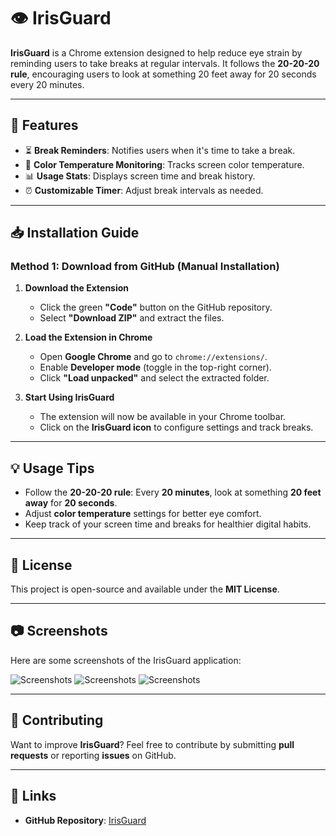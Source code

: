 # 👁️ IrisGuard  

**IrisGuard** is a Chrome extension designed to help reduce eye strain by reminding users to take breaks at regular intervals. It follows the **20-20-20 rule**, encouraging users to look at something 20 feet away for 20 seconds every 20 minutes.  

---

## 🚀 Features  
- ⏳ **Break Reminders**: Notifies users when it's time to take a break.  
- 🔆 **Color Temperature Monitoring**: Tracks screen color temperature.  
- 📊 **Usage Stats**: Displays screen time and break history.  
- ⏰ **Customizable Timer**: Adjust break intervals as needed.  

---

## 📥 Installation Guide  

### **Method 1: Download from GitHub (Manual Installation)**  

1. **Download the Extension**  
   - Click the green **"Code"** button on the GitHub repository.  
   - Select **"Download ZIP"** and extract the files.  

2. **Load the Extension in Chrome**  
   - Open **Google Chrome** and go to `chrome://extensions/`.  
   - Enable **Developer mode** (toggle in the top-right corner).  
   - Click **"Load unpacked"** and select the extracted folder.  

3. **Start Using IrisGuard**  
   - The extension will now be available in your Chrome toolbar.  
   - Click on the **IrisGuard icon** to configure settings and track breaks.  

---

## 💡 Usage Tips  
- Follow the **20-20-20 rule**: Every **20 minutes**, look at something **20 feet away** for **20 seconds**.  
- Adjust **color temperature** settings for better eye comfort.  
- Keep track of your screen time and breaks for healthier digital habits.  

---

## 📜 License  
This project is open-source and available under the **MIT License**.  

---


## 📷 Screenshots

Here are some screenshots of the IrisGuard application:


![Screenshots](screenshots/image1.png)
![Screenshots](screenshots/image2.png)
![Screenshots](screenshots/image3.png)

<!-- Add more screenshots as needed -->

---

## 🤝 Contributing  
Want to improve **IrisGuard**? Feel free to contribute by submitting **pull requests** or reporting **issues** on GitHub.  

---

## 🔗 Links  

- **GitHub Repository**: [IrisGuard](https://github.com/malathi-n79/Irisguard)


